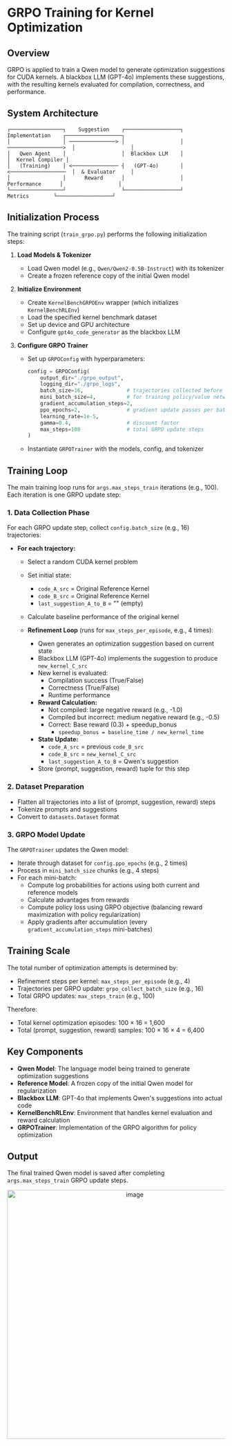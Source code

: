 # GRPO Training for Kernel Optimization



## Overview

GRPO is applied to train a Qwen model to generate optimization suggestions for CUDA kernels. A blackbox LLM (GPT-4o) implements these suggestions, with the resulting kernels evaluated for compilation, correctness, and performance.

## System Architecture

```
┌─────────────────┐    Suggestion    ┌──────────────────┐    Implementation    ┌──────────────────┐
│                 │ ───────────────> │                  │ ──────────────────>  │                  │
│   Qwen Agent    │                  │  Blackbox LLM    │                      │  Kernel Compiler │
│   (Training)    │ <─────────────── ┤   (GPT-4o)       │ <──────────────────  │  & Evaluator     │
│                 │      Reward      │                  │     Performance      │                  │
└─────────────────┘                  └──────────────────┘       Metrics        └──────────────────┘
```

## Initialization Process

The training script (`train_grpo.py`) performs the following initialization steps:

1. **Load Models & Tokenizer**
   - Load Qwen model (e.g., `Qwen/Qwen2-0.5B-Instruct`) with its tokenizer
   - Create a frozen reference copy of the initial Qwen model

2. **Initialize Environment**
   - Create `KernelBenchGRPOEnv` wrapper (which initializes `KernelBenchRLEnv`)
   - Load the specified kernel benchmark dataset
   - Set up device and GPU architecture
   - Configure `gpt4o_code_generator` as the blackbox LLM

3. **Configure GRPO Trainer**
   - Set up `GRPOConfig` with hyperparameters:
     ```python
     config = GRPOConfig(
         output_dir="./grpo_output",
         logging_dir="./grpo_logs",
         batch_size=16,              # trajectories collected before update
         mini_batch_size=4,          # for training policy/value networks
         gradient_accumulation_steps=2,
         ppo_epochs=2,               # gradient update passes per batch
         learning_rate=1e-5,
         gamma=0.4,                  # discount factor
         max_steps=100               # total GRPO update steps
     )
     ```
   - Instantiate `GRPOTrainer` with the models, config, and tokenizer

## Training Loop

The main training loop runs for `args.max_steps_train` iterations (e.g., 100). Each iteration is one GRPO update step:

### 1. Data Collection Phase

For each GRPO update step, collect `config.batch_size` (e.g., 16) trajectories:

- **For each trajectory:**
  - Select a random CUDA kernel problem
  - Set initial state:
    - `code_A_src` = Original Reference Kernel
    - `code_B_src` = Original Reference Kernel
    - `last_suggestion_A_to_B` = "" (empty)
  - Calculate baseline performance of the original kernel
  
  - **Refinement Loop** (runs for `max_steps_per_episode`, e.g., 4 times):
    - Qwen generates an optimization suggestion based on current state
    - Blackbox LLM (GPT-4o) implements the suggestion to produce `new_kernel_C_src`
    - New kernel is evaluated:
      - Compilation success (True/False)
      - Correctness (True/False)
      - Runtime performance
    - **Reward Calculation:**
      - Not compiled: large negative reward (e.g., -1.0)
      - Compiled but incorrect: medium negative reward (e.g., -0.5)
      - Correct: Base reward (0.3) + speedup_bonus
        - `speedup_bonus = baseline_time / new_kernel_time`
    - **State Update:**
      - `code_A_src` = previous `code_B_src`
      - `code_B_src` = `new_kernel_C_src`
      - `last_suggestion_A_to_B` = Qwen's suggestion
    - Store (prompt, suggestion, reward) tuple for this step

### 2. Dataset Preparation

- Flatten all trajectories into a list of (prompt, suggestion, reward) steps
- Tokenize prompts and suggestions
- Convert to `datasets.Dataset` format

### 3. GRPO Model Update

The `GRPOTrainer` updates the Qwen model:

- Iterate through dataset for `config.ppo_epochs` (e.g., 2 times)
- Process in `mini_batch_size` chunks (e.g., 4 steps)
- For each mini-batch:
  - Compute log probabilities for actions using both current and reference models
  - Calculate advantages from rewards
  - Compute policy loss using GRPO objective (balancing reward maximization with policy regularization)
  - Apply gradients after accumulation (every `gradient_accumulation_steps` mini-batches)

## Training Scale

The total number of optimization attempts is determined by:

- Refinement steps per kernel: `max_steps_per_episode` (e.g., 4)
- Trajectories per GRPO update: `grpo_collect_batch_size` (e.g., 16)
- Total GRPO updates: `max_steps_train` (e.g., 100)

Therefore:
- Total kernel optimization episodes: 100 × 16 = 1,600
- Total (prompt, suggestion, reward) samples: 100 × 16 × 4 = 6,400

## Key Components

- **Qwen Model**: The language model being trained to generate optimization suggestions
- **Reference Model**: A frozen copy of the initial Qwen model for regularization
- **Blackbox LLM**: GPT-4o that implements Qwen's suggestions into actual code
- **KernelBenchRLEnv**: Environment that handles kernel evaluation and reward calculation
- **GRPOTrainer**: Implementation of the GRPO algorithm for policy optimization

## Output

The final trained Qwen model is saved after completing `args.max_steps_train` GRPO update steps.

<p align="center">
  <img width="575" alt="image" src="https://github.com/user-attachments/assets/4fb84877-a892-4f29-9f2e-45540a8630dd" />
</p>

